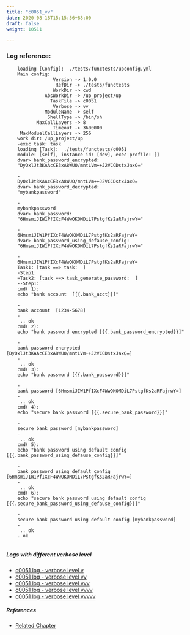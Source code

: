 ```yaml
---
title: "c0051_vv"
date: 2020-08-18T15:15:56+88:00
draft: false
weight: 10511

---
```


### Log reference: <no value>

```
    loading [Config]:  ./tests/functests/upconfig.yml
    Main config:
                 Version -> 1.0.0
                  RefDir -> ./tests/functests
                 WorkDir -> cwd
              AbsWorkDir -> /up_project/up
                TaskFile -> c0051
                 Verbose -> vv
              ModuleName -> self
               ShellType -> /bin/sh
           MaxCallLayers -> 8
                 Timeout -> 3600000
     MaxModuelCallLayers -> 256
    work dir: /up_project/up
    -exec task: task
    loading [Task]:  ./tests/functests/c0051
    module: [self], instance id: [dev], exec profile: []
    dvar> bank_password_encrypted:
    "DyOxlJt3KAAcCE3xA8WUO/mntLVm++J2VCCDstxJaxQ="
    
    -
    DyOxlJt3KAAcCE3xA8WUO/mntLVm++J2VCCDstxJaxQ=
    dvar> bank_password_decrypted:
    "mybankpassword"
    
    -
    mybankpassword
    dvar> bank_password:
    "6HmsmiJIW1PfIXcF4WwOKOMDiL7PstgfKs2aRFajrwY="
    
    -
    6HmsmiJIW1PfIXcF4WwOKOMDiL7PstgfKs2aRFajrwY=
    dvar> bank_password_using_defause_config:
    "6HmsmiJIW1PfIXcF4WwOKOMDiL7PstgfKs2aRFajrwY="
    
    -
    6HmsmiJIW1PfIXcF4WwOKOMDiL7PstgfKs2aRFajrwY=
    Task1: [task ==> task:  ]
    -Step1:
    =Task2: [task ==> task_generate_password:  ]
    --Step1:
    cmd( 1):
    echo "bank account  [{{.bank_acct}}]"
    
    -
    bank account  [1234-5678]
    -
     .. ok
    cmd( 2):
    echo "bank password encrypted [{{.bank_password_encrypted}}]"
    
    -
    bank password encrypted [DyOxlJt3KAAcCE3xA8WUO/mntLVm++J2VCCDstxJaxQ=]
    -
     .. ok
    cmd( 3):
    echo "bank password [{{.bank_password}}]"
    
    -
    bank password [6HmsmiJIW1PfIXcF4WwOKOMDiL7PstgfKs2aRFajrwY=]
    -
     .. ok
    cmd( 4):
    echo "secure bank password [{{.secure_bank_password}}]"
    
    -
    secure bank password [mybankpassword]
    -
     .. ok
    cmd( 5):
    echo "bank password using default config [{{.bank_password_using_defause_config}}]"
    
    -
    bank password using default config [6HmsmiJIW1PfIXcF4WwOKOMDiL7PstgfKs2aRFajrwY=]
    -
     .. ok
    cmd( 6):
    echo "secure bank password using default config [{{.secure_bank_password_using_defause_config}}]"
    
    -
    secure bank password using default config [mybankpassword]
    -
     .. ok
    . ok
    
```

##### Logs with different verbose level
* [c0051 log - verbose level v](../../logs/c0051_v)
* [c0051 log - verbose level vv](../../logs/c0051_vv)
* [c0051 log - verbose level vvv](../../logs/c0051_vvv)
* [c0051 log - verbose level vvvv](../../logs/c0051_vvvv)
* [c0051 log - verbose level vvvvv](../../logs/c0051_vvvvv)

##### References
* [Related Chapter](../../security/c0051)
